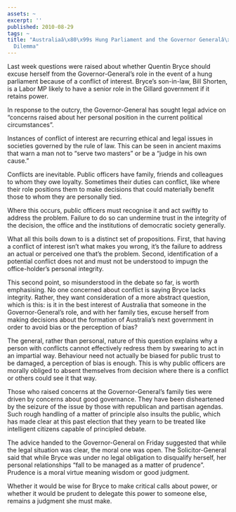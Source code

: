```yaml
---
assets: ~
excerpt: ''
published: 2010-08-29
tags: ~
title: "Australiaâ\x80\x99s Hung Parliament and the Governor Generalâ\x80\x99s Moral
  Dilemma"
---
```

Last week questions were raised about whether Quentin Bryce should
excuse herself from the Governor-General’s role in the event of a hung
parliament because of a conflict of interest. Bryce’s son-in-law, Bill
Shorten, is a Labor MP likely to have a senior role in the Gillard
government if it retains power.

In response to the outcry, the Governor-General has sought legal advice
on “concerns raised about her personal position in the current political
circumstances”.

Instances of conflict of interest are recurring ethical and legal issues
in societies governed by the rule of law. This can be seen in ancient
maxims that warn a man not to “serve two masters” or be a “judge in his
own cause.”

Conflicts are inevitable. Public officers have family, friends and
colleagues to whom they owe loyalty. Sometimes their duties can
conflict, like where their role positions them to make decisions that
could materially benefit those to whom they are personally tied.

Where this occurs, public officers must recognise it and act swiftly to
address the problem. Failure to do so can undermine trust in the
integrity of the decision, the office and the institutions of democratic
society generally.

What all this boils down to is a distinct set of propositions. First,
that having a conflict of interest isn’t what makes you wrong, it’s the
failure to address an actual or perceived one that’s the problem.
Second, identification of a potential conflict does not and must not be
understood to impugn the office-holder’s personal integrity.

This second point, so misunderstood in the debate so far, is worth
emphasising. No one concerned about conflict is saying Bryce lacks
integrity. Rather, they want consideration of a more abstract question,
which is this: is it in the best interest of Australia that someone in
the Governor-General’s role, and with her family ties, excuse herself
from making decisions about the formation of Australia’s next government
in order to avoid bias or the perception of bias?

The general, rather than personal, nature of this question explains why
a person with conflicts cannot effectively redress them by swearing to
act in an impartial way. Behaviour need not actually be biased for
public trust to be damaged, a perception of bias is enough. This is why
public officers are morally obliged to absent themselves from decision
where there is a conflict or others could see it that way.

Those who raised concerns at the Governor-General’s family ties were
driven by concerns about good governance. They have been disheartened by
the seizure of the issue by those with republican and partisan agendas.
Such rough handling of a matter of principle also insults the public,
which has made clear at this past election that they yearn to be treated
like intelligent citizens capable of principled debate.

The advice handed to the Governor-General on Friday suggested that while
the legal situation was clear, the moral one was open. The
Solicitor-General said that while Bryce was under no legal obligation to
disqualify herself, her personal relationships “fall to be managed as a
matter of prudence”. Prudence is a moral virtue meaning wisdom or good
judgment.

Whether it would be wise for Bryce to make critical calls about power,
or whether it would be prudent to delegate this power to someone else,
remains a judgment she must make.